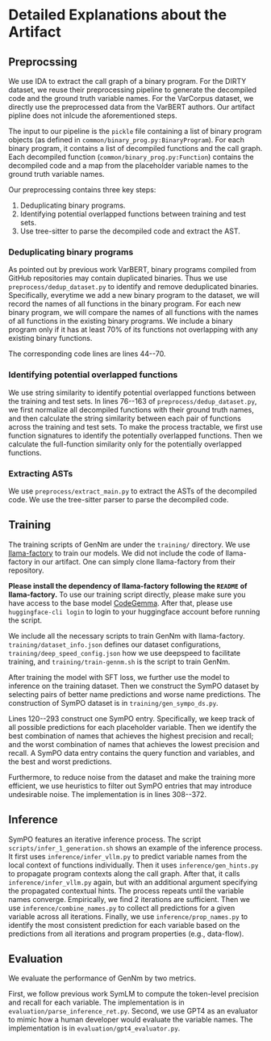 # Detailed Explanations about the Artifact

## Preprocssing

We use IDA to extract the call graph of a binary program.
For the DIRTY dataset, we reuse their preprocessing pipeline to generate the decompiled code and the ground truth variable names.
For the VarCorpus dataset, we directly use the preprocessed data from the VarBERT authors.
Our artifact pipline does not inlcude the aforementioned steps.

The input to our pipeline is the `pickle` file containing a list of binary program objects (as defined in `common/binary_prog.py:BinaryProgram`).
For each binary program, it contains a list of decompiled functions and the call graph.
Each decompiled function (`common/binary_prog.py:Function`) contains the decompiled code and a map from the placeholder variable names to the ground truth variable names.

Our preprocessing contains three key steps:
1. Deduplicating binary programs.
2. Identifying potential overlapped functions between training and test sets.
3. Use tree-sitter to parse the decompiled code and extract the AST.


### Deduplicating binary programs

As pointed out by previous work VarBERT, binary programs compiled from GitHub repositories may contain duplicated binaries.
Thus we use `preprocess/dedup_dataset.py` to identify and remove deduplicated binaries.
Specifically, everytime we add a new binary program to the dataset, we will record the names of all functions in the binary program.
For each new binary program, we will compare the names of all functions with the names of all functions in the existing binary programs.
We include a binary program only if it has at least 70% of its functions not overlapping with any existing binary functions.

The corresponding code lines are lines 44--70.

### Identifying potential overlapped functions

We use string similarity to identify potential overlapped functions between the training and test sets.
In lines 76--163 of `preprocess/dedup_dataset.py`, we first normalize all decompiled functions with their ground truth names,
and then calculate the string similarity between each pair of functions across the training and test sets.
To make the process tractable, we first use function signatures to identify the potentially overlapped functions.
Then we calculate the full-function similarity only for the potentially overlapped functions.

### Extracting ASTs

We use `preprocess/extract_main.py` to extract the ASTs of the decompiled code.
We use the tree-sitter parser to parse the decompiled code.

## Training

The training scripts of GenNm are under the `training/` directory.
We use [llama-factory](https://github.com/hiyouga/LLaMA-Factory) to train our models.
We did not include the code of llama-factory in our artifact. One can simply clone llama-factory from their repository.

**Please install the dependency of llama-factory following the `README` of llama-factory.** 
To use our training script directly, please make sure you have access to the base model [CodeGemma](https://huggingface.co/google/codegemma-2b). 
After that, please use `huggingface-cli login` to login to your huggingface account before running the script.

We include all the necessary scripts to train GenNm with llama-factory.
`training/dataset_info.json` defines our dataset configurations, `training/deep_speed_config.json` how we use deepspeed to facilitate training,
and `training/train-gennm.sh` is the script to train GenNm.


After training the model with SFT loss, we further use the model to inference on the training dataset.
Then we construct the SymPO dataset by selecting pairs of better name predictions and worse name predictions.
The construction of SymPO dataset is in `training/gen_sympo_ds.py`.

Lines 120--293 construct one SymPO entry. Specifically, we keep track of all possible predictions for each placeholder variable. Then we identify the best combination of names that achieves the highest precision and recall; and the worst combination of names that achieves the lowest precision and recall. A SymPO data entry contains the query function and variables, and the best and worst predictions.

Furthermore, to reduce noise from the dataset and make the training more efficient, we use heuristics to filter out SymPO entries that may introduce undesirable noise. The implementation is in lines 308--372.

## Inference

SymPO features an iterative inference process.
The script `scripts/infer_1_generation.sh` shows an example of the inference process.
It first uses `inference/infer_vllm.py` to predict variable names from the local context of functions individually.
Then it uses `inference/gen_hints.py` to propagate program contexts along the call graph.
After that, it calls `inference/infer_vllm.py` again, but with an additional argument specifying the propagated contextual hints.
The process repeats until the variable names converge.
Empirically, we find 2 iterations are sufficient.
Then we use `inference/combine_names.py` to collect all predictions for a given variable across all iterations.
Finally, we use `inference/prop_names.py` to identify the most consistent prediction for each variable based on the predictions from all iterations and program properties (e.g., data-flow).

## Evaluation

We evaluate the performance of GenNm by two metrics.

First, we follow previous work SymLM to compute the token-level precision and recall for each variable.
The implementation is in `evaluation/parse_inference_ret.py`.
Second, we use GPT4 as an evaluator to mimic how a human developer would evaluate the variable names.
The implementation is in `evaluation/gpt4_evaluator.py`.
